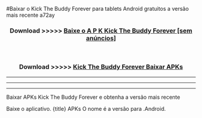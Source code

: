 #Baixar o Kick The Buddy Forever   para tablets Android gratuitos a versão mais recente a72ay


<div align="center">
<h3>Download >>>>> <a href="https://pt-web.web.app/?pt= Kick The Buddy Forever ">Baixe o A P K Kick The Buddy Forever  [sem anúncios]</a></h3><br>

<h3>Download >>>>> <a href="https://pt-web.web.app/?pt= Kick The Buddy Forever ">Kick The Buddy Forever  Baixar APKs</a></h3>
</div>

----------------------------------------------------------

----------------------------------------------------------

----------------------------------------------------------

Baixar APKs Kick The Buddy Forever  e obtenha a versão mais recente

Baixe o aplicativo. {title} APKs O nome é a versão para .Android.


